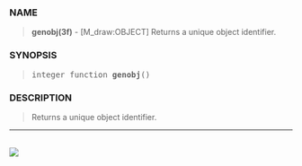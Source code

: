 <?
<body>
  <a name="top" id="top"></a>
  <div id="Container">
    <div id="Content">
      <div class="c124">
      </div><a name="0"></a>
      <h3><a name="0">NAME</a></h3>
      <blockquote>
        <b>genobj(3f)</b> - [M_draw:OBJECT] Returns a unique object identifier. <b></b>
      </blockquote><a name="contents" id="contents"></a>
      <h3><a name="3">SYNOPSIS</a></h3>
      <blockquote>
        <pre>
integer function <b>genobj</b>()
</pre>
      </blockquote><a name="2"></a>
      <h3><a name="2">DESCRIPTION</a></h3>
      <blockquote>
        Returns a unique object identifier.
      </blockquote>
      <hr />
      <br />
      <div class="c124"><img src="../images/genobj.3m_draw.gif" /></div>
    </div>
  </div>
</body>

